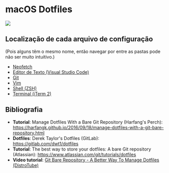 # macOS Dotfiles

![](https://raw.githubusercontent.com/guiemi/mac-dotfiles/master/.screenshots/dotfiles-screenshot.png)

## Localização de cada arquivo de configuração

(Pois alguns têm o mesmo  nome, então navegar por entre as pastas pode não ser muito intuitivo.)

* [Neofetch](https://github.com/guiemi/mac-dotfiles/blob/master/.config/neofetch/config.conf)
* [Editor de Texto (Visual Studio Code)](https://github.com/guiemi/mac-dotfiles/blob/master/Library/Application%20Support/Code/User/settings.json)
* [Git](https://github.com/guiemi/mac-dotfiles/blob/master/.gitconfig)
* [Vim](https://github.com/guiemi/mac-dotfiles/blob/master/.vimrc)
* [Shell (ZSH)](https://github.com/guiemi/mac-dotfiles/blob/master/.zshrc)
* [Terminal (iTerm 2)](https://github.com/guiemi/mac-dotfiles/blob/master/com.googlecode.iterm2.plist)

## Bibliografia

* **Tutorial**: Manage Dotfiles With a Bare Git Repository (Harfang's Perch): https://harfangk.github.io/2016/09/18/manage-dotfiles-with-a-git-bare-repository.html
* **Dotfiles**: Derek Taylor's Dotfiles (GitLab): https://gitlab.com/dwt1/dotfiles
* **Tutorial**: The best way to store your dotfiles: A bare Git repository (Atlassian): https://www.atlassian.com/git/tutorials/dotfiles
* **Video tutorial**: [Git Bare Repository - A Better Way To Manage Dotfiles (DistroTube)](https://www.youtube.com/watch?v=tBoLDpTWVOM)